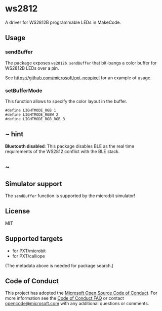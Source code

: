 # ws2812

A driver for WS2812B programmable LEDs in MakeCode.

## Usage

### sendBuffer

The package exposes ``ws2812b.sendBuffer`` that bit-bangs a color buffer for WS2812B LEDs over a pin.

See https://github.com/microsoft/pxt-neopixel for an example of usage.

### setBufferMode

This function allows to specify the color layout in the buffer.

```
#define LIGHTMODE_RGB 1
#define LIGHTMODE_RGBW 2
#define LIGHTMODE_RGB_RGB 3
```

## ~ hint
 
**Bluetooth disabled**: This package disables BLE as the real time requirements of the WS2812 conflict with the BLE stack.

## ~

## Simulator support

The ``sendBuffer`` function is supported by the micro:bit simulator!

## License

MIT

## Supported targets

* for PXT/microbit
* for PXT/calliope

(The metadata above is needed for package search.)


## Code of Conduct

This project has adopted the [Microsoft Open Source Code of Conduct](https://opensource.microsoft.com/codeofconduct/). For more information see the [Code of Conduct FAQ](https://opensource.microsoft.com/codeofconduct/faq/) or contact [opencode@microsoft.com](mailto:opencode@microsoft.com) with any additional questions or comments.
